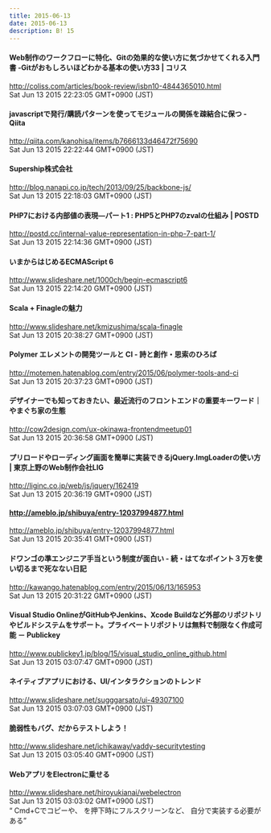 ```yaml
---
title: 2015-06-13
date: 2015-06-13
description: B! 15
---
```


####   Web制作のワークフローに特化、Gitの効果的な使い方に気づかせてくれる入門書 -Gitがおもしろいほどわかる基本の使い方33 | コリス
http://coliss.com/articles/book-review/isbn10-4844365010.html<br>
Sat Jun 13 2015 22:23:05 GMT+0900 (JST)<br>


#### javascriptで発行/購読パターンを使ってモジュールの関係を疎結合に保つ - Qiita
http://qiita.com/kanohisa/items/b7666133d46472f75690<br>
Sat Jun 13 2015 22:22:44 GMT+0900 (JST)<br>


#### Supership株式会社
http://blog.nanapi.co.jp/tech/2013/09/25/backbone-js/<br>
Sat Jun 13 2015 22:18:03 GMT+0900 (JST)<br>


#### PHP7における内部値の表現―パート1 : PHP5とPHP7のzvalの仕組み | POSTD
http://postd.cc/internal-value-representation-in-php-7-part-1/<br>
Sat Jun 13 2015 22:14:36 GMT+0900 (JST)<br>


#### いまからはじめるECMAScript 6
http://www.slideshare.net/1000ch/begin-ecmascript6<br>
Sat Jun 13 2015 22:14:20 GMT+0900 (JST)<br>


#### Scala + Finagleの魅力
http://www.slideshare.net/kmizushima/scala-finagle<br>
Sat Jun 13 2015 20:38:27 GMT+0900 (JST)<br>


#### Polymer エレメントの開発ツールと CI - 詩と創作・思索のひろば
http://motemen.hatenablog.com/entry/2015/06/polymer-tools-and-ci<br>
Sat Jun 13 2015 20:37:23 GMT+0900 (JST)<br>


#### デザイナーでも知っておきたい、最近流行のフロントエンドの重要キーワード｜やまぐち家の生態
http://cow2design.com/ux-okinawa-frontendmeetup01<br>
Sat Jun 13 2015 20:36:58 GMT+0900 (JST)<br>


#### プリロードやローディング画面を簡単に実装できるjQuery.ImgLoaderの使い方 | 東京上野のWeb制作会社LIG
http://liginc.co.jp/web/js/jquery/162419<br>
Sat Jun 13 2015 20:36:19 GMT+0900 (JST)<br>


#### http://ameblo.jp/shibuya/entry-12037994877.html
http://ameblo.jp/shibuya/entry-12037994877.html<br>
Sat Jun 13 2015 20:35:41 GMT+0900 (JST)<br>


#### ドワンゴの準エンジニア手当という制度が面白い - 続・はてなポイント３万を使い切るまで死なない日記
http://kawango.hatenablog.com/entry/2015/06/13/165953<br>
Sat Jun 13 2015 20:31:22 GMT+0900 (JST)<br>


#### Visual Studio OnlineがGitHubやJenkins、Xcode Buildなど外部のリポジトリやビルドシステムをサポート。プライベートリポジトリは無料で制限なく作成可能 － Publickey
http://www.publickey1.jp/blog/15/visual_studio_online_github.html<br>
Sat Jun 13 2015 03:07:47 GMT+0900 (JST)<br>


#### ネイティブアプリにおける、UI/インタラクションのトレンド
http://www.slideshare.net/sugggarsato/ui-49307100<br>
Sat Jun 13 2015 03:07:03 GMT+0900 (JST)<br>


#### 脆弱性もバグ、だからテストしよう！
http://www.slideshare.net/ichikaway/vaddy-securitytesting<br>
Sat Jun 13 2015 03:05:40 GMT+0900 (JST)<br>


#### WebアプリをElectronに乗せる
http://www.slideshare.net/hiroyukianai/webelectron<br>
Sat Jun 13 2015 03:03:02 GMT+0900 (JST)<br>
“ Cmd+Cでコピーや、 を押下時にフルスクリーンなど、 自分で実装する必要がある”


